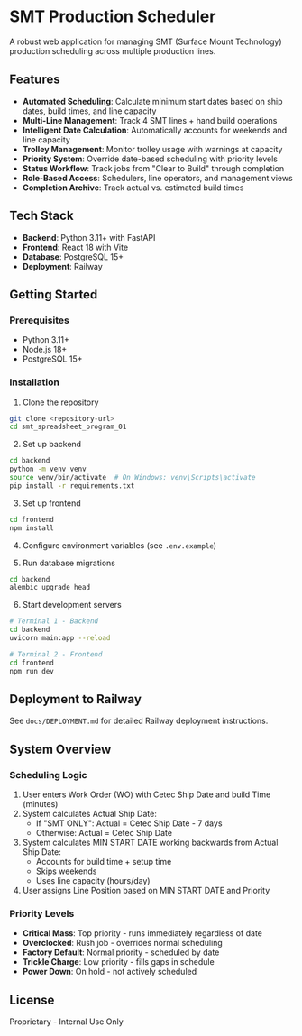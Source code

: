 # SMT Production Scheduler

A robust web application for managing SMT (Surface Mount Technology) production scheduling across multiple production lines.

## Features

- **Automated Scheduling**: Calculate minimum start dates based on ship dates, build times, and line capacity
- **Multi-Line Management**: Track 4 SMT lines + hand build operations
- **Intelligent Date Calculation**: Automatically accounts for weekends and line capacity
- **Trolley Management**: Monitor trolley usage with warnings at capacity
- **Priority System**: Override date-based scheduling with priority levels
- **Status Workflow**: Track jobs from "Clear to Build" through completion
- **Role-Based Access**: Schedulers, line operators, and management views
- **Completion Archive**: Track actual vs. estimated build times

## Tech Stack

- **Backend**: Python 3.11+ with FastAPI
- **Frontend**: React 18 with Vite
- **Database**: PostgreSQL 15+
- **Deployment**: Railway

## Getting Started

### Prerequisites

- Python 3.11+
- Node.js 18+
- PostgreSQL 15+

### Installation

1. Clone the repository
```bash
git clone <repository-url>
cd smt_spreadsheet_program_01
```

2. Set up backend
```bash
cd backend
python -m venv venv
source venv/bin/activate  # On Windows: venv\Scripts\activate
pip install -r requirements.txt
```

3. Set up frontend
```bash
cd frontend
npm install
```

4. Configure environment variables (see `.env.example`)

5. Run database migrations
```bash
cd backend
alembic upgrade head
```

6. Start development servers
```bash
# Terminal 1 - Backend
cd backend
uvicorn main:app --reload

# Terminal 2 - Frontend
cd frontend
npm run dev
```

## Deployment to Railway

See `docs/DEPLOYMENT.md` for detailed Railway deployment instructions.

## System Overview

### Scheduling Logic

1. User enters Work Order (WO) with Cetec Ship Date and build Time (minutes)
2. System calculates Actual Ship Date:
   - If "SMT ONLY": Actual = Cetec Ship Date - 7 days
   - Otherwise: Actual = Cetec Ship Date
3. System calculates MIN START DATE working backwards from Actual Ship Date:
   - Accounts for build time + setup time
   - Skips weekends
   - Uses line capacity (hours/day)
4. User assigns Line Position based on MIN START DATE and Priority

### Priority Levels

- **Critical Mass**: Top priority - runs immediately regardless of date
- **Overclocked**: Rush job - overrides normal scheduling
- **Factory Default**: Normal priority - scheduled by date
- **Trickle Charge**: Low priority - fills gaps in schedule
- **Power Down**: On hold - not actively scheduled

## License

Proprietary - Internal Use Only


